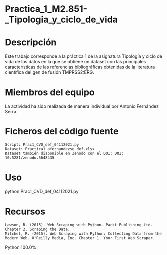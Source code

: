 # Practica_1_M2.851-_Tipologia_y_ciclo_de_vida

# Descripción

Este trabajo corresponde a la práctica 1 de la asignatura Tipología y ciclo de vida de los datos en la que se obtiene un dataset con las principales características de las referencias bibliográficas obtenidas de la literatura científica del gen de fusión TMPRSS2:ERG.


# Miembros del equipo

La actividad ha sido realizada de manera individual por Antonio Fernández Serra.

# Ficheros del código fuente

    Script: Prac1_CVD_def_04112021.py
    Dataset: Practica1_afernandezse_def.xlsx
    Dataset también disponible en Zenodo con el DOI: DOI: 10.5281/zenodo.5648435

# Uso

python Prac1_CVD_def_04112021.py

# Recursos

    Lawson, R. (2015). Web Scraping with Python. Packt Publishing Ltd. Chapter 2. Scraping the Data.
    Mitchel, R. (2015). Web Scraping with Python: Collecting Data from the Modern Web. O'Reilly Media, Inc. Chapter 1. Your First Web Scraper.


Python 100.0%
